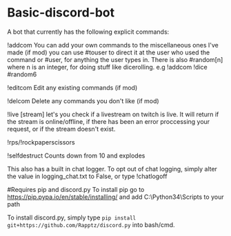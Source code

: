 # Basic-discord-bot
A bot that currently has the following explicit commands:

!addcom You can add your own commands to the miscellaneous ones I've made (if mod) you can use #touser to direct it at the user who used the command or #user, for anything the user types in. There is also #random[n] where n is an integer, for doing stuff like dicerolling. e.g !addcom !dice #random6

!editcom Edit any existing commands (if mod)

!delcom Delete any commands you don't like (if mod)

!live [stream] let's you check if a livestream on twitch is live. It will return if the stream is online/offline, if there has been an error proccessing your request, or if the stream doesn't exist.

!rps/!rockpaperscissors

!selfdestruct Counts down from 10 and explodes 

This also has a built in chat logger. To opt out of chat logging, simply alter the value in logging_chat.txt to False, or type !chatlogoff

#Requires pip and discord.py
To install pip go to https://pip.pypa.io/en/stable/installing/ and add C:\Python34\Scripts to your path

To install discord.py, simply type ``pip install git+https://github.com/Rapptz/discord.py`` into bash/cmd.

